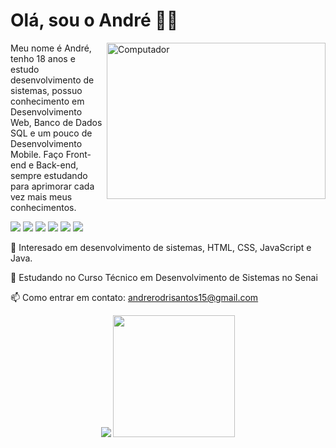 <h1>Olá, sou o André 👋😄</h1>

<img src="https://raw.githubusercontent.com/MicaelliMedeiros/micaellimedeiros/master/image/computer-illustration.png" min-width="350px" max-width="350px" width="350px" align="right" height="250px" alt="Computador">

<p align="left"> 
Meu nome é André, tenho 18 anos e estudo desenvolvimento de sistemas, possuo conhecimento em Desenvolvimento Web, Banco de Dados SQL e um pouco de Desenvolvimento Mobile. Faço Front-end e Back-end, sempre estudando para aprimorar cada vez mais meus conhecimentos.
</p>

<p align="left">
  <img src="https://img.shields.io/badge/HTML5-E34F26?style=for-the-badge&logo=html5&logoColor=white"/>
  <img src="https://img.shields.io/badge/CSS3-1572B6?style=for-the-badge&logo=css3&logoColor=white"/>
  <img src="https://img.shields.io/badge/JavaScript-F7DF1E?style=for-the-badge&logo=javascript&logoColor=black"/>
  <img src="https://img.shields.io/badge/React-20232A?style=for-the-badge&logo=react&logoColor=61DAFB"/>
  <img src="https://img.shields.io/badge/Java-ED8B00?style=for-the-badge&logo=java&logoColor=white"/>
  <img src="https://img.shields.io/badge/MySQL-00000F?style=for-the-badge&logo=mysql&logoColor=white"/>
</p>

👀 Interesado em desenvolvimento de sistemas, HTML, CSS, JavaScript e Java.

🌱 Estudando no Curso Técnico em Desenvolvimento de Sistemas no Senai

<p align="left">
  📫 Como entrar em contato:
  <a href="andrerodrisantos15@gmail.com" alt="Gmail">andrerodrisantos15@gmail.com</a>
 </p>

<div display="flex" align=center>
<img max-width="50%" src="https://github-readme-stats.vercel.app/api?username=AndreRodriSantos&theme=nightowl&count_private=1"/>
<img max-width="50%" height="195px" src="https://github-readme-stats.vercel.app/api/top-langs/?username=AndreRodriSantos&layout=compact&theme=nightowl" />
</div>
